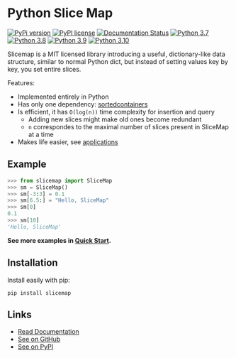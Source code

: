# Python Slice Map

[//]: # (To get badges go to https://shields.io/ and use https://pypi.org/pypi/slicemap/json as data url. Query fields using dot as the separator.)

[![PyPi version](https://img.shields.io/badge/dynamic/json?label=latest&query=info.version&url=https%3A%2F%2Fpypi.org%2Fpypi%2Fslicemap%2Fjson)](https://pypi.org/project/slicemap)
[![PyPI license](https://img.shields.io/badge/dynamic/json?label=license&query=info.license&url=https%3A%2F%2Fpypi.org%2Fpypi%2Fslicemap%2Fjson)](https://pypi.org/project/slicemap/)
[![Documentation Status](https://readthedocs.org/projects/slicemap/badge/?version=latest)](https://slicemap.readthedocs.io/en/latest/?badge=latest)
[![Python 3.7](https://github.com/gahaalt/slicemap/actions/workflows/python37.yaml/badge.svg)](https://github.com/gahaalt/slicemap/actions/workflows/python37.yaml)
[![Python 3.8](https://github.com/gahaalt/slicemap/actions/workflows/python38.yaml/badge.svg)](https://github.com/gahaalt/slicemap/actions/workflows/python38.yaml)
[![Python 3.9](https://github.com/gahaalt/slicemap/actions/workflows/python39.yaml/badge.svg)](https://github.com/gahaalt/slicemap/actions/workflows/python39.yaml)
[![Python 3.10](https://github.com/gahaalt/slicemap/actions/workflows/python310.yaml/badge.svg)](https://github.com/gahaalt/slicemap/actions/workflows/python310.yaml)

Slicemap is a MIT licensed library introducing a useful, dictionary-like data structure,
similar to normal Python dict, but instead of setting values key by key, you set entire slices.

Features:
* Implemented entirely in Python
* Has only one dependency: [sortedcontainers](https://grantjenks.com/docs/sortedcontainers/)
* Is efficient, it has ``O(log(n))`` time complexity for insertion and query
    * Adding new slices might make old ones become redundant
    * ``n`` correspondes to the maximal number of slices present in SliceMap at a time
* Makes life easier, see [applications](https://slicemap.readthedocs.io/en/latest/applications/)

## Example

```py
>>> from slicemap import SliceMap
>>> sm = SliceMap()
>>> sm[-3:3] = 0.1
>>> sm[6.5:] = "Hello, SliceMap"
>>> sm[0]
0.1
>>> sm[10]
'Hello, SliceMap'
```

**See more examples in [Quick Start](https://slicemap.readthedocs.io/en/latest/quick_start/).**


## Installation

Install easily with pip:

```
pip install slicemap
```

## Links

* [Read Documentation](https://slicemap.readthedocs.io/)
* [See on GitHub](https://github.com/gahaalt/slicemap/)
* [See on PyPI](https://pypi.org/project/slicemap/)
